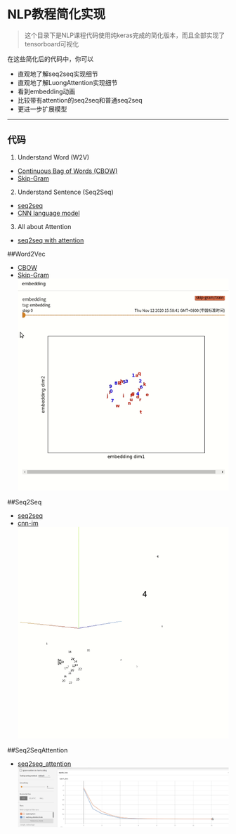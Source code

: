 # NLP教程简化实现

>这个目录下是NLP课程代码使用纯keras完成的简化版本，而且全部实现了tensorboard可视化

在这些简化后的代码中，你可以
* 直观地了解seq2seq实现细节
* 直观地了解LuongAttention实现细节
* 看到embedding动画
* 比较带有attention的seq2seq和普通seq2seq
* 更进一步扩展模型

-----

## 代码
1. Understand Word (W2V)
  - [Continuous Bag of Words (CBOW)](#Word2Vec)
  - [Skip-Gram](#Word2Vec)
2. Understand Sentence (Seq2Seq)
  - [seq2seq](#Seq2Seq)
  - [CNN language model](#CNNLanguageModel)
3. All about Attention
  - [seq2seq with attention](#Seq2SeqAttention)
  
##Word2Vec
* [CBOW](CBOW.py)
* [Skip-Gram](skip-gram.py)
![](imgs/skip-gram.gif)

##Seq2Seq
* [seq2seq](seq2seq.py)
* [cnn-im](cnn-lm.py)
![月份和数字聚在一起，而符号则分散开](imgs/seq2seq-embedding.gif)

##Seq2SeqAttention
* [seq2seq_attention](seq2seq_attention.py)
![](imgs/attention.gif)